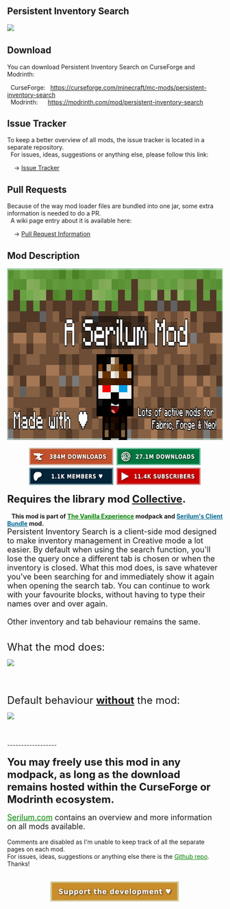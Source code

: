 <h2>Persistent Inventory Search</h2>
<p><a href="https://github.com/Serilum/Persistent-Inventory-Search"><img src="https://serilum.com/assets/data/logo/persistent-inventory-search.png"></a></p><h2>Download</h2>
<p>You can download Persistent Inventory Search on CurseForge and Modrinth:</p><p>&nbsp;&nbsp;CurseForge: &nbsp;&nbsp;<a href="https://curseforge.com/minecraft/mc-mods/persistent-inventory-search">https://curseforge.com/minecraft/mc-mods/persistent-inventory-search</a><br>&nbsp;&nbsp;Modrinth: &nbsp;&nbsp;&nbsp;&nbsp;&nbsp;<a href="https://modrinth.com/mod/persistent-inventory-search">https://modrinth.com/mod/persistent-inventory-search</a></p>
<h2>Issue Tracker</h2>
<p>To keep a better overview of all mods, the issue tracker is located in a separate repository.<br>&nbsp;&nbsp;For issues, ideas, suggestions or anything else, please follow this link:</p>
<p>&nbsp;&nbsp;&nbsp;&nbsp;-> <a href="https://serilum.com/url/issue-tracker">Issue Tracker</a></p>
<h2>Pull Requests</h2>
<p>Because of the way mod loader files are bundled into one jar, some extra information is needed to do a PR.<br>&nbsp;&nbsp;A wiki page entry about it is available here:</p>
<p>&nbsp;&nbsp;&nbsp;&nbsp;-> <a href="https://serilum.com/url/pull-requests">Pull Request Information</a></p>
<h2>Mod Description</h2>
<p style="text-align:center"><a href="https://serilum.com/" target="_blank" rel="nofollow"><img src="https://github.com/Serilum/.cdn/raw/main/description/header/header.png" alt="" width="838" height="400"></a></p>
<p style="text-align:center"><a href="https://curseforge.com/members/serilum/projects" target="_blank" rel="nofollow"><img src="https://raw.githubusercontent.com/Serilum/.data-workflow/main/badges/svg/curseforge.svg" width="200"></a> <a href="https://modrinth.com/user/Serilum" target="_blank" rel="nofollow"><img src="https://raw.githubusercontent.com/Serilum/.data-workflow/main/badges/svg/modrinth.svg" width="200"></a> <a href="https://patreon.com/serilum" target="_blank" rel="nofollow"><img src="https://raw.githubusercontent.com/Serilum/.data-workflow/main/badges/svg/patreon.svg" width="200"></a> <a href="https://youtube.com/@serilum" target="_blank" rel="nofollow"><img src="https://raw.githubusercontent.com/Serilum/.data-workflow/main/badges/svg/youtube.svg" width="200"></a></p>
<p><strong><span style="font-size:24px">Requires the library mod&nbsp;<a style="font-size:24px" href="https://curseforge.com/minecraft/mc-mods/collective" target="_blank" rel="nofollow">Collective</a>.</span></strong><br><br><strong>&nbsp;&nbsp;&nbsp;This mod is part of <span style="color:#008000"><a style="color:#008000" href="https://curseforge.com/minecraft/modpacks/the-vanilla-experience" target="_blank" rel="nofollow">The Vanilla Experience</a></span> modpack and <span style="color:#006994"><a style="color:#006994" href="https://curseforge.com/minecraft/mc-mods/serilums-client-bundle" target="_blank" rel="nofollow">Serilum's Client Bundle</a></span> mod.</strong><br><span style="font-size:18px">Persistent Inventory Search is a client-side mod designed to make inventory management in Creative mode a lot easier. By default when using the search function, you'll lose the query once a different tab is chosen or when the inventory is closed. What this mod does, is save whatever you've been searching for and immediately show it again when opening the search tab. You can continue to work with your favourite blocks, without having to type their names over and over again.<br><br>Other inventory and tab behaviour remains the same.<br></span><strong><br><br></strong><span style="font-size:24px">What the mod does:</span><strong><br></strong></p>
<div class="spoiler">
<p><picture><img src="https://github.com/Serilum/.cdn/raw/main/projects/persistent-inventory-search/a.gif"></picture></p>
</div>
<p>&nbsp;</p>
<p><strong><br></strong><span style="font-size:24px">Default behaviour <span style="font-size:24px;text-decoration:underline"><strong>without</strong></span> the mod:</span><strong><br></strong></p>
<div class="spoiler">
<p><picture><img src="https://github.com/Serilum/.cdn/raw/main/projects/persistent-inventory-search/b.gif"></picture></p>
</div>
<p><br><br>------------------<br><br><span style="font-size:24px"><strong>You may freely use this mod in any modpack, as long as the download remains hosted within the CurseForge or Modrinth ecosystem.</strong></span><br><br><span style="font-size:18px"><a style="font-size:18px;color:#008000" href="https://serilum.com/" rel="nofollow">Serilum.com</a> contains an overview and more information on all mods available.</span><br><br><span style="font-size:14px">Comments are disabled as I'm unable to keep track of all the separate pages on each mod.</span><span style="font-size:14px"><br>For issues, ideas, suggestions or anything else there is the&nbsp;<a style="font-size:14px;color:#008000" href="https://github.com/Serilum/.issue-tracker" rel="nofollow">Github repo</a>. Thanks!</span><span style="font-size:6px"><br><br></span></p>
<p style="text-align:center"><a href="https://serilum.com/donate" rel="nofollow"><img src="https://github.com/Serilum/.cdn/raw/main/description/projects/support.svg" alt="" width="306" height="50"></a></p>